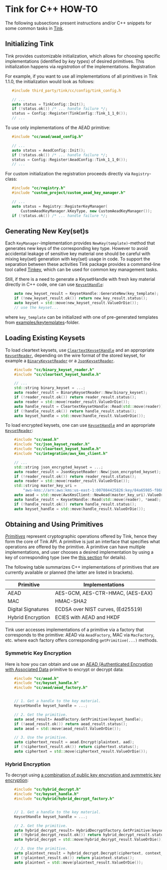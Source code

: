 # Tink for C++ HOW-TO

The following subsections present instructions and/or C++ snippets for some
common tasks in [Tink](https://github.com/google/tink).

## Initializing Tink

Tink provides customizable initialization, which allows for choosing specific
implementations (identified by _key types_) of desired primitives. This
initialization happens via _registration_ of the implementations.  Registration

For example, if you want to use all implementations of all primitives in Tink
1.1.0, the initialization would look as follows:

```cpp
   #include third_party/tink/cc/config/tink_config.h

   // ...
   auto status = TinkConfig::Init();
   if (!status.ok()) /* ... handle failure */;
   status = Config::Register(TinkConfig::Tink_1_1_0());
   // ...
```

To use only implementations of the AEAD primitive:

```cpp
   #include "cc/aead/aead_config.h"

   // ...
   auto status = AeadConfig::Init();
   if (!status.ok()) /* ... handle failure */;
   status = Config::Register(AeadConfig::Tink_1_1_0());
   // ...
```

For custom initialization the registration proceeds directly via
`Registry`-class:

```cpp
   #include "cc/registry.h"
   #include "custom_project/custom_aead_key_manager.h"

   // ...
   auto status = Registry::RegisterKeyManager(
       CustomAeadKeyManager.kKeyType, new CustomAeadKeyManager());
   if (!status.ok()) /* ... handle failure */;
```

## Generating New Key(set)s

Each `KeyManager`-implementation provides `NewKey(template)`-method that generates new
keys of the corresponding key type.  However to avoid accidental leakage of
sensitive key material one should be careful with mixing key(set) generation
with key(set) usage in code. To support the separation between these activities
Tink package provides a command-line tool called [Tinkey](TINKEY.md), which can
be used for common key management tasks.

Still, if there is a need to generate a KeysetHandle with fresh key material
directly in C++ code, one can use
[`KeysetHandle`](https://github.com/google/tink/blob/master/cc/keyset_handle.h):

```cpp
    auto new_keyset_result = KeysetHandle::GenerateNew(key_template);
    if (!new_keyset_result.ok()) return new_key_result.status();
    auto keyset = std::move(new_keyset_result.ValueOrDie());
    // use the keyset...
```

where `key_template` can be initialized with one of pre-generated templates from
[examples/keytemplates](https://github.com/google/tink/tree/master/examples/keytemplates)-folder.


## Loading Existing Keysets

To load cleartext keysets, use
[`CleartextKeysetHandle`](https://github.com/google/tink/blob/master/cc/cleartext_keyset_handle.h) and an appropriate [`KeysetReader`](https://github.com/google/tink/blob/master/cc/keyset_reader.h), depending on the wire format of the stored keyset, for example a [`BinaryKeysetReader`](https://github.com/google/tink/blob/master/cc/binary_keyset_reader.h) or a [`JsonKeysetReader`](https://github.com/google/tink/blob/master/cc/json_keyset_reader.h).

```cpp
    #include "cc/binary_keyset_reader.h"
    #include "cc/cleartext_keyset_handle.h"

    // ...
    std::string binary_keyset = ...;
    auto reader_result = BinaryKeysetReader::New(binary_keyset);
    if (!reader_result.ok()) return reader_result.status();
    auto reader = std::move(reader_result.ValueOrDie());
    auto handle_result = CleartextKeysetHandle::Read(std::move(reader));
    if (!handle_result.ok()) return handle_result.status();
    auto keyset_handle = std::move(handle_result.ValueOrDie());
```

To load encrypted keysets, one can use
[`KeysetHandle`](https://github.com/google/tink/blob/master/cc/keyset_handle.h) and an appropriate [`KeysetReader`](https://github.com/google/tink/blob/master/cc/keyset_reader.h):

```cpp
    #include "cc/aead.h"
    #include "cc/json_keyset_reader.h"
    #include "cc/cleartext_keyset_handle.h"
    #include "cc/integration/aws_kms_client.h"

    // ...
    std::string json_encrypted_keyset = ...;
    auto reader_result = JsonKeysetReader::New(json_encrypted_keyset);
    if (!reader_result.ok()) return reader_result.status();
    auto reader = std::move(reader_result.ValueOrDie());
    std::string master_key_uri =
        "aws-kms://arn:aws:kms:us-east-1:007084425826:key/84a65985-f868-4bfc-83c2-366618acf147";
    auto aead = std::move(AwsKmsClient::NewAead(master_key_uri).ValueOrDie());
    auto handle_result = KeysetHandle::Read(std::move(reader), *aead);
    if (!handle_result.ok()) return handle_result.status();
    auto keyset_handle = std::move(handle_result.ValueOrDie());
```

## Obtaining and Using Primitives

[_Primitives_](PRIMITIVES.md) represent cryptographic operations offered by
Tink, hence they form the core of Tink API. A primitive is just an interface
that specifies what operations are offered by the primitive. A primitive can
have multiple implementations, and user chooses a desired implementation by
using a key of corresponding type (see the [this
section](KEY-MANAGEMENT.md#key-keyset-and-keysethandle) for details).

The following table summarizes C++ implementations of primitives that are
currently available or planned (the latter are listed in brackets).

| Primitive          | Implementations                               |
| ------------------ | --------------------------------------------- |
| AEAD               | AES-GCM, AES-CTR-HMAC, (AES-EAX)              |
| MAC                | HMAC-SHA2                                     |
| Digital Signatures | ECDSA over NIST curves, (Ed25519)             |
| Hybrid Encryption  | ECIES with AEAD and HKDF                      |

Tink user accesses implementations of a primitive via a factory that corresponds
to the primitive: AEAD via `AeadFactory`, MAC via `MacFactory`, etc. where each
factory offers corresponding `getPrimitive(...)` methods.

### Symmetric Key Encryption

Here is how you can obtain and use an [AEAD (Authenticated Encryption with
Associated
Data](PRIMITIVES.md#authenticated-encryption-with-associated-data) primitive
to encrypt or decrypt data:

```cpp
    #include "cc/aead.h"
    #include "cc/keyset_handle.h"
    #include "cc/aead/aead_factory.h"


    // 1. Get a handle to the key material.
    KeysetHandle keyset_handle = ...;

    // 2. Get the primitive.
    auto aead_result= AeadFactory.GetPrimitive(keyset_handle);
    if (!aead_result.ok()) return aead_result.status();
    auto aead = std::move(aead_result.ValueOrDie());

    // 3. Use the primitive.
    auto ciphertext_result = aead.Encrypt(plaintext, aad);
    if (!ciphertext_result.ok()) return ciphertext.status();
    auto ciphertext = std::move(ciphertext_result.ValueOrDie());
```

### Hybrid Encryption

To decrypt using [a combination of public key encryption and
symmetric key encryption](PRIMITIVES.md#hybrid-encryption):

```cpp
    #include "cc/hybrid_decrypt.h"
    #include "cc/keyset_handle.h"
    #include "cc/hybrid/hybrid_decrypt_factory.h"


    // 1. Get a handle to the key material.
    KeysetHandle keyset_handle = ...;

    // 2. Get the primitive.
    auto hybrid_decrypt_result= HybridDecryptFactory.GetPrimitive(keyset_handle);
    if (!hybrid_decrypt_result.ok()) return hybrid_decrypt_result.status();
    auto hybrid_decrypt = std::move(hybrid_decrypt_result.ValueOrDie());

    // 3. Use the primitive.
    auto plaintext_result = hybrid_decrypt.Decrypt(ciphertext, context_info);
    if (!plaintext_result.ok()) return plaintext.status();
    auto plaintext = std::move(plaintext_result.ValueOrDie());
```

